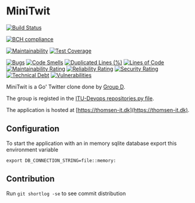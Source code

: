 # MiniTwit 
[![Build Status](https://app.travis-ci.com/DevelOpsITU/MiniTwit.svg?branch=main)](https://app.travis-ci.com/github/DevelOpsITU/MiniTwit)


[![BCH compliance](https://bettercodehub.com/edge/badge/DevelOpsITU/MiniTwit?branch=main)](https://bettercodehub.com/)


[![Maintainability](https://api.codeclimate.com/v1/badges/84bd1bebd4e389e62861/maintainability)](https://codeclimate.com/github/DevelOpsITU/MiniTwit/maintainability)
[![Test Coverage](https://api.codeclimate.com/v1/badges/84bd1bebd4e389e62861/test_coverage)](https://codeclimate.com/github/DevelOpsITU/MiniTwit/test_coverage)


[![Bugs](https://sonarcloud.io/api/project_badges/measure?project=DevelOpsITU_MiniTwit&metric=bugs)](https://sonarcloud.io/summary/new_code?id=DevelOpsITU_MiniTwit)
[![Code Smells](https://sonarcloud.io/api/project_badges/measure?project=DevelOpsITU_MiniTwit&metric=code_smells)](https://sonarcloud.io/summary/new_code?id=DevelOpsITU_MiniTwit)
[![Duplicated Lines (%)](https://sonarcloud.io/api/project_badges/measure?project=DevelOpsITU_MiniTwit&metric=duplicated_lines_density)](https://sonarcloud.io/summary/new_code?id=DevelOpsITU_MiniTwit)
[![Lines of Code](https://sonarcloud.io/api/project_badges/measure?project=DevelOpsITU_MiniTwit&metric=ncloc)](https://sonarcloud.io/summary/new_code?id=DevelOpsITU_MiniTwit)
[![Maintainability Rating](https://sonarcloud.io/api/project_badges/measure?project=DevelOpsITU_MiniTwit&metric=sqale_rating)](https://sonarcloud.io/summary/new_code?id=DevelOpsITU_MiniTwit)
[![Reliability Rating](https://sonarcloud.io/api/project_badges/measure?project=DevelOpsITU_MiniTwit&metric=reliability_rating)](https://sonarcloud.io/summary/new_code?id=DevelOpsITU_MiniTwit)
[![Security Rating](https://sonarcloud.io/api/project_badges/measure?project=DevelOpsITU_MiniTwit&metric=security_rating)](https://sonarcloud.io/summary/new_code?id=DevelOpsITU_MiniTwit)
[![Technical Debt](https://sonarcloud.io/api/project_badges/measure?project=DevelOpsITU_MiniTwit&metric=sqale_index)](https://sonarcloud.io/summary/new_code?id=DevelOpsITU_MiniTwit)
[![Vulnerabilities](https://sonarcloud.io/api/project_badges/measure?project=DevelOpsITU_MiniTwit&metric=vulnerabilities)](https://sonarcloud.io/summary/new_code?id=DevelOpsITU_MiniTwit)

MiniTwit is a Go' Twitter clone done by [Group D](https://github.com/DevelOpsITU).

The group is registed in the [ITU-Devops repositories.py file](https://github.com/itu-devops/lecture_notes/blob/master/repositories.py#L23,L29).

The application is hosted at [https://thomsen-it.dk](https://thomsen-it.dk).

## Configuration

To start the application with an in memory sqlite database export this environment variable

````Shell
export DB_CONNECTION_STRING=file::memory:
````

## Contribution

Run `git shortlog -se` to see commit distribution
